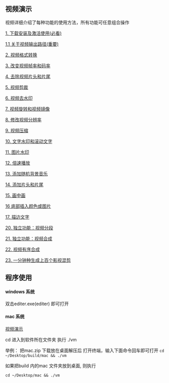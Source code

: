 
## 视频演示

视频详细介绍了每种功能的使用方法，所有功能可任意组合操作

[1. 下载安装及激活使用(必看)](https://www.bilibili.com/video/av91372302/)

[1.1 关于视频输出路径(重要)](https://www.bilibili.com/video/av91374818/)

[2. 视频格式转换](https://www.bilibili.com/video/av91376739/)

[3. 改变视频帧率和码率](https://www.bilibili.com/video/av91379044/)

[4. 去除视频片头和片尾](https://www.bilibili.com/video/av91380945/)

[5. 视频剪裁](https://www.bilibili.com/video/av91384355/)

[6. 视频去水印](https://www.bilibili.com/video/BV1Ha4y1Y7sb/)

[7. 视频旋转和视频镜像](https://www.bilibili.com/video/av91389309/)

[8. 修改视频分辨率](https://www.bilibili.com/video/av91396722/)

[9. 视频压缩](https://www.bilibili.com/video/av91402679/)

[10. 文字水印和滚动文字](https://www.bilibili.com/video/av91410086/)

[11. 图片水印](https://www.bilibili.com/video/av91412931/)

[12. 倍速播放](https://www.bilibili.com/video/av91414537/)

[13. 添加随机背景音乐](https://www.bilibili.com/video/av91417063/)

[14. 添加片头和片尾](https://www.bilibili.com/video/av91418007/)

[15. 画中画](https://www.bilibili.com/video/av92178056/)

[16 底部插入颜色或图片](https://www.bilibili.com/video/av95554050/) 

[17. 描边文字](https://www.bilibili.com/video/BV1hk4y167sZ/)



[20. 独立功能：视频分段](https://www.bilibili.com/video/av91418817/)

[21. 独立功能：视频合成](https://www.bilibili.com/video/av91620976/)

[22. 视频有序合成](https://www.bilibili.com/video/av94297403/)

[23. 一分钟种生成上百个影视混剪](https://www.bilibili.com/video/av94292409/)



## 程序使用

#### windows 系统
双击editer.exe(editer) 即可打开

#### mac 系统

[视频演示](https://www.bilibili.com/video/av92884352/)

cd 进入到软件所在文件夹
执行 ./vm 

举例：
把mac.zip 下载放在桌面解压后
打开终端，输入下面命令回车即可打开
`cd ~/Desktop/build/mac && ./vm`


如果把build 内的mac 文件夹放到桌面, 则执行

`cd ~/Desktop/mac && ./vm`